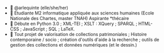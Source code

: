- 👋 @arlequinte (elle/she/her)
- 👀 Etudiante M2 informatique appliquée aux sciences humaines (Ecole Nationale des Chartes, master TNAH) Aspirante *thécaire
- 🌱 Débute en Python 3.0 ; XML-TEI ; XSLT : XQuery ; SPARQL ; HTML-CSS ; JavaScript ; SQL ; LaTeX.
- 💞️ Tout projet de valorisation de collections patrimoniales ; Histoire contemporaine / socio ; création d'outils d'aide à la recherche ; outils de gestion des collections et données numériques (et le dessin.)
